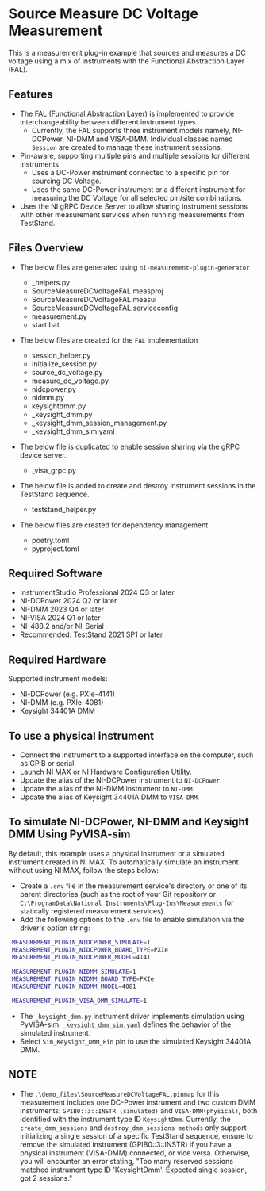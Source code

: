 # Source Measure DC Voltage Measurement

This is a measurement plug-in example that sources and measures a DC voltage using a mix of
instruments with the Functional Abstraction Layer (FAL).

## Features

- The FAL (Functional Abstraction Layer) is implemented to provide interchangeability between
  different instrument types.
  - Currently, the FAL supports three instrument models namely, NI-DCPower, NI-DMM and VISA-DMM.
    Individual classes named `Session` are created to manage these instrument sessions.
- Pin-aware, supporting multiple pins and multiple sessions for different instruments
  - Uses a DC-Power instrument connected to a specific pin for sourcing DC Voltage.
  - Uses the same DC-Power instrument or a different instrument for measuring the DC Voltage for all
    selected pin/site combinations.
- Uses the NI gRPC Device Server to allow sharing instrument sessions with other measurement
  services when running measurements from TestStand.

## Files Overview

- The below files are generated using `ni-measurement-plugin-generator`
  - _helpers.py
  - SourceMeasureDCVoltageFAL.measproj
  - SourceMeasureDCVoltageFAL.measui
  - SourceMeasureDCVoltageFAL.serviceconfig
  - measurement.py
  - start.bat

- The below files are created for the `FAL` implementation
  - session_helper.py
  - initialize_session.py
  - source_dc_voltage.py
  - measure_dc_voltage.py
  - nidcpower.py
  - nidmm.py
  - keysightdmm.py
  - _keysight_dmm.py
  - _keysight_dmm_session_management.py
  - _keysight_dmm_sim.yaml

- The below file is duplicated to enable session sharing via the gRPC device server.
  - _visa_grpc.py

- The below file is added to create and destroy instrument sessions in the TestStand sequence.
  - teststand_helper.py

- The below files are created for dependency management
  - poetry.toml
  - pyproject.toml

## Required Software

- InstrumentStudio Professional 2024 Q3 or later
- NI-DCPower 2024 Q2 or later
- NI-DMM 2023 Q4 or later
- NI-VISA 2024 Q1 or later
- NI-488.2 and/or NI-Serial
- Recommended: TestStand 2021 SP1 or later

## Required Hardware

Supported instrument models:

- NI-DCPower (e.g. PXIe-4141)
- NI-DMM (e.g. PXIe-4081)
- Keysight 34401A DMM

## To use a physical instrument

- Connect the instrument to a supported interface on the computer, such as GPIB or serial.
- Launch NI MAX or NI Hardware Configuration Utility.
- Update the alias of the NI-DCPower instrument to `NI-DCPower`.
- Update the alias of the NI-DMM instrument to `NI-DMM`.
- Update the alias of Keysight 34401A DMM to `VISA-DMM`.

## To simulate NI-DCPower, NI-DMM and Keysight DMM Using PyVISA-sim

By default, this example uses a physical instrument or a simulated instrument
created in NI MAX. To automatically simulate an instrument without using NI MAX,
follow the steps below:

- Create a `.env` file in the measurement service's directory or one of its
  parent directories (such as the root of your Git repository or
  `C:\ProgramData\National Instruments\Plug-Ins\Measurements` for statically
  registered measurement services).
- Add the following options to the `.env` file to enable simulation via the
  driver's option string:

 ```bash
  MEASUREMENT_PLUGIN_NIDCPOWER_SIMULATE=1 
  MEASUREMENT_PLUGIN_NIDCPOWER_BOARD_TYPE=PXIe
  MEASUREMENT_PLUGIN_NIDCPOWER_MODEL=4141
  
  MEASUREMENT_PLUGIN_NIDMM_SIMULATE=1
  MEASUREMENT_PLUGIN_NIDMM_BOARD_TYPE=PXIe
  MEASUREMENT_PLUGIN_NIDMM_MODEL=4081

  MEASUREMENT_PLUGIN_VISA_DMM_SIMULATE=1
  ```

- The `_keysight_dmm.py` instrument driver implements simulation using PyVISA-sim.
  [`_keysight_dmm_sim.yaml`](./fal/keysightdmm/_keysight_dmm_sim.yaml) defines the
  behavior of the simulated instrument.
- Select `Sim_Keysight_DMM_Pin` pin to use the simulated Keysight 34401A DMM.

## NOTE

- The `.\demo_files\SourceMeasureDCVoltageFAL.pinmap` for this measurement includes one DC-Power
  instrument and two custom DMM instruments: `GPIB0::3::INSTR (simulated)` and `VISA-DMM(physical)`,
  both identified with the instrument type ID `KeysightDmm`. Currently, the `create_dmm_sessions`
  and `destroy_dmm_sessions methods` only support initializing a single session of a specific
  TestStand sequence, ensure to remove the simulated instrument (GPIB0::3::INSTR) if you have a
  physical instrument (VISA-DMM) connected, or vice versa. Otherwise, you will encounter an error
  stating, "Too many reserved sessions matched instrument type ID 'KeysightDmm'. Expected single
  session, got 2 sessions."
